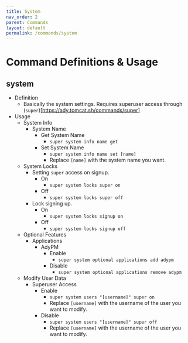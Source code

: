 ```yaml
---
title: System
nav_order: 2
parent: Commands
layout: default
permalink: /commands/system
---
```


# Command Definitions & Usage

## system

- Definition
  - Basically the system settings. Requires superuser access through (`super`)[https://ady.tomcat.sh/commands/super]
- Usage
  - System Info
    - System Name
      - Get System Name
        - `super system info name get`
      - Set System Name
        - `super system info name set [name]`
        - Replace `[name]` with the system name you want.
  - System Locks
    - Setting `super` access on signup.
      - On
        - `super system locks super on`
      - Off
        - `super system locks super off`
    - Lock signing up.
      - On
        - `super system locks signup on`
      - Off
        - `super system locks signup off`
  - Optional Features
    - Applications
      - AdyPM
        - Enable
          - `super system optional applications add adypm`
        - Disable
          - `super system optional applications remove adypm`
  - Modify User Data
    - Superuser Access
      - Enable
        - `super system users "[username]" super on`
        - Replace `[username]` with the username of the user you want to modify.
      - Disable
        - `super system users "[username]" super off`
        - Replace `[username]` with the username of the user you want to modify.
